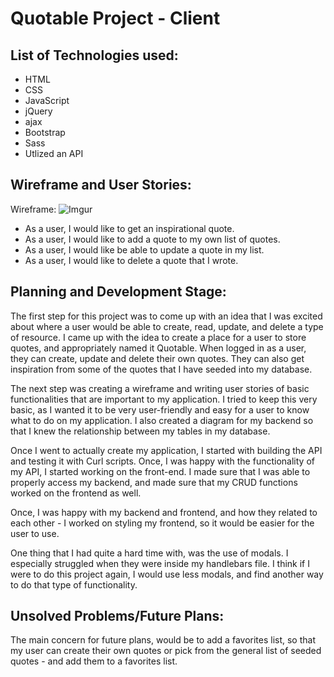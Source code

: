 # Quotable Project - Client

## List of Technologies used:

* HTML
* CSS
* JavaScript
* jQuery
* ajax
* Bootstrap
* Sass
* Utlized an API

## Wireframe and User Stories:

Wireframe:
![Imgur](https://i.imgur.com/fiAhDC4.jpg)

* As a user, I would like to get an inspirational quote.
* As a user, I would like to add a quote to my own list of quotes.
* As a user, I would like be able to update a quote in my list.
* As a user, I would like to delete a quote that I wrote.

## Planning and Development Stage:
The first step for this project was to come up with an idea that I was excited about where a user would be able to create, read, update, and delete a type of resource. I came up with the idea to create a place for a user to store quotes, and appropriately named it Quotable. When logged in as a user, they can create, update and delete their own quotes. They can also get inspiration from some of the quotes that I have seeded into my database.

The next step was creating a wireframe and writing user stories of basic functionalities that are important to my application. I tried to keep this very basic, as I wanted it to be very user-friendly and easy for a user to know what to do on my application. I also created a diagram for my backend so that I knew the relationship between my tables in my database.

Once I went to actually create my application, I started with building the API and testing it with Curl scripts. Once, I was happy with the functionality of my API, I started working on the front-end. I made sure that I was able to properly access my backend, and made sure that my CRUD functions worked on the frontend as well.

Once, I was happy with my backend and frontend, and how they related to each other - I worked on styling my frontend, so it would be easier for the user to use.

One thing that I had quite a hard time with, was the use of modals. I especially struggled when they were inside my handlebars file. I think if I were to do this project again, I would use less modals, and find another way to do that type of functionality.


## Unsolved Problems/Future Plans:

The main concern for future plans, would be to add a favorites list, so that my user can create their own quotes or pick from the general list of seeded quotes - and add them to a favorites list.
